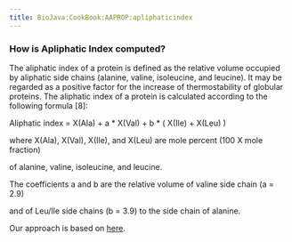 ```yaml
---
title: BioJava:CookBook:AAPROP:apliphaticindex
---
```


### How is Apliphatic Index computed?

The aliphatic index of a protein is defined as the relative volume
occupied by aliphatic side chains (alanine, valine, isoleucine, and
leucine). It may be regarded as a positive factor for the increase of
thermostability of globular proteins. The aliphatic index of a protein
is calculated according to the following formula [8]:

Aliphatic index = X(Ala) + a \* X(Val) + b \* ( X(Ile) + X(Leu) )

where X(Ala), X(Val), X(Ile), and X(Leu) are mole percent (100 X mole
fraction)

of alanine, valine, isoleucine, and leucine.

The coefficients a and b are the relative volume of valine side chain (a
= 2.9)

and of Leu/Ile side chains (b = 3.9) to the side chain of alanine.

Our approach is based on
[here](http://web.expasy.org/protparam/protparam-doc.htmlm).
